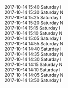 2017-10-14 15:40 Saturday  I  
2017-10-14 15:30 Saturday  N  
2017-10-14 15:25 Saturday  I  
2017-10-14 15:20 Saturday  N  
2017-10-14 15:15 Saturday  I  
2017-10-14 15:10 Saturday  N  
2017-10-14 15:05 Saturday  I  
2017-10-14 14:55 Saturday  N  
2017-10-14 14:40 Saturday  I  
2017-10-14 14:35 Saturday  N  
2017-10-14 14:30 Saturday  I  
2017-10-14 14:15 Saturday  N  
2017-10-14 14:10 Saturday  I  
2017-10-14 14:05 Saturday  N  
2017-10-14 13:50 Saturday  I  
